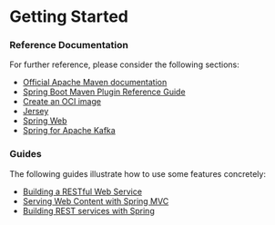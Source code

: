 # Getting Started

### Reference Documentation

For further reference, please consider the following sections:

* [Official Apache Maven documentation](https://maven.apache.org/guides/index.html)
* [Spring Boot Maven Plugin Reference Guide](https://docs.spring.io/spring-boot/docs/2.6.3/maven-plugin/reference/html/)
* [Create an OCI image](https://docs.spring.io/spring-boot/docs/2.6.3/maven-plugin/reference/html/#build-image)
* [Jersey](https://docs.spring.io/spring-boot/docs/2.6.3/reference/htmlsingle/#boot-features-jersey)
* [Spring Web](https://docs.spring.io/spring-boot/docs/2.6.3/reference/htmlsingle/#boot-features-developing-web-applications)
* [Spring for Apache Kafka](https://docs.spring.io/spring-boot/docs/2.6.3/reference/htmlsingle/#boot-features-kafka)

### Guides

The following guides illustrate how to use some features concretely:

* [Building a RESTful Web Service](https://spring.io/guides/gs/rest-service/)
* [Serving Web Content with Spring MVC](https://spring.io/guides/gs/serving-web-content/)
* [Building REST services with Spring](https://spring.io/guides/tutorials/bookmarks/)

